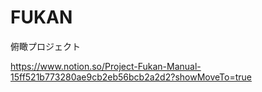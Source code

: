 # FUKAN
俯瞰プロジェクト

https://www.notion.so/Project-Fukan-Manual-15ff521b773280ae9cb2eb56bcb2a2d2?showMoveTo=true
